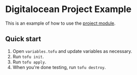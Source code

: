 # Digitalocean Project Example

This is an example of how to use the [project module](/modules/project).

## Quick start

1. Open `variables.tofu` and update variables as necessary.
2. Run `tofu init`.
3. Run `tofu apply`.
4. When you're done testing, run `tofu destroy`.
